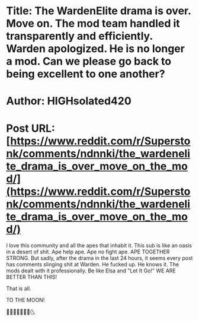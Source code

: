 # Title: The WardenElite drama is over. Move on. The mod team handled it transparently and efficiently. Warden apologized. He is no longer a mod. Can we please go back to being excellent to one another?
# Author: HIGHsolated420
# Post URL: [https://www.reddit.com/r/Superstonk/comments/ndnnki/the_wardenelite_drama_is_over_move_on_the_mod/](https://www.reddit.com/r/Superstonk/comments/ndnnki/the_wardenelite_drama_is_over_move_on_the_mod/)


I love this community and all the apes that inhabit it. This sub is like an oasis in a desert of shit. Ape help ape. Ape no fight ape. APE TOGETHER STRONG. But sadly, after the drama in the last 24 hours, it seems every post has comments slinging shit at Warden. He fucked up. He knows it. The mods dealt with it professionally. Be like Elsa and "Let It Go!" WE ARE BETTER THAN THIS! 

That is all. 

TO THE MOON!

🦍🤝💪🏼💎🤲🚀🌜